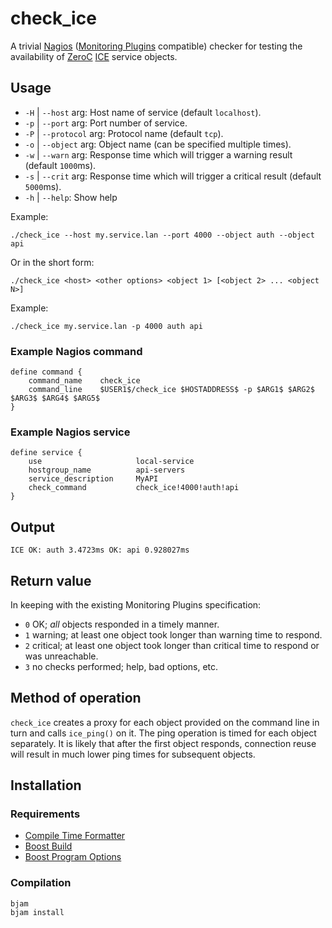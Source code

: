 # check_ice
A trivial [Nagios](https://www.nagios.org/) ([Monitoring Plugins](https://www.monitoring-plugins.org/)
compatible) checker for testing the availability of [ZeroC](https://zeroc.com/)
[ICE](https://zeroc.com/products/ice) service objects.

## Usage

* `-H` | `--host` arg: Host name of service (default `localhost`).
* `-p` | `--port` arg: Port number of service.
* `-P` | `--protocol` arg: Protocol name (default `tcp`).
* `-o` | `--object` arg: Object name (can be specified multiple times).
* `-w` | `--warn` arg: Response time which will trigger a warning result (default `1000`ms).
* `-s` | `--crit` arg: Response time which will trigger a critical result (default `5000`ms).
* `-h` | `--help`: Show help

Example:

    ./check_ice --host my.service.lan --port 4000 --object auth --object api

Or in the short form:

    ./check_ice <host> <other options> <object 1> [<object 2> ... <object N>]

Example:

    ./check_ice my.service.lan -p 4000 auth api

### Example Nagios command
    define command {
        command_name    check_ice
        command_line    $USER1$/check_ice $HOSTADDRESS$ -p $ARG1$ $ARG2$ $ARG3$ $ARG4$ $ARG5$
    }

### Example Nagios service
    define service {
        use                     local-service
        hostgroup_name          api-servers
        service_description     MyAPI
        check_command           check_ice!4000!auth!api
    }

## Output

    ICE OK: auth 3.4723ms OK: api 0.928027ms

## Return value
In keeping with the existing Monitoring Plugins specification:

* `0` OK; *all* objects responded in a timely manner.
* `1` warning; at least one object took longer than warning time to respond.
* `2` critical; at least one object took longer than critical time to respond or was unreachable.
* `3` no checks performed; help, bad options, etc.

## Method of operation

`check_ice` creates a proxy for each object provided on the command line in turn and calls `ice_ping()` on it.
The ping operation is timed for each object separately. It is likely that after the first object responds, connection reuse will result in much lower ping times for subsequent objects.

## Installation
### Requirements
* [Compile Time Formatter](https://github.com/rascalDan/libadhocutil/blob/master/libadhocutil/compileTimeFormatter.h)
* [Boost Build](https://boostorg.github.io/build/manual/develop/index.html)
* [Boost Program Options](https://www.boost.org/doc/libs/1_69_0/doc/html/program_options.html)

### Compilation
    bjam
    bjam install
